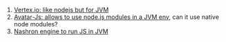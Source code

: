 1. [Vertex.io: like nodejs but for JVM](http://vertx.io/)
2. [Avatar-Js: allows to use node.js modules in a JVM env](https://java.net/projects/avatar-js), can it use native node modules?
3. [Nashron engine to run JS in JVM](http://en.wikipedia.org/wiki/Nashorn_(JavaScript_engine))
